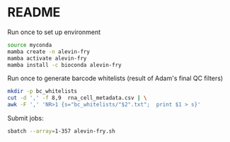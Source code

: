# README

Run once to set up environment
```bash
source myconda
mamba create -n alevin-fry
mamba activate alevin-fry
mamba install -c bioconda alevin-fry
```

Run once to generate barcode whitelists (result of Adam's final QC filters)
```bash
mkdir -p bc_whitelists
cut -d ',' -f 8,9  rna_cell_metadata.csv | \
awk -F ',' 'NR>1 {s="bc_whitelists/"$2".txt";  print $1 > s}'
```


Submit jobs:
```bash
sbatch --array=1-357 alevin-fry.sh
```
